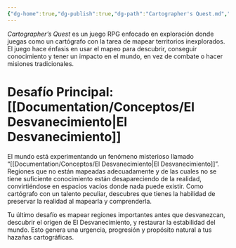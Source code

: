 ```yaml
---
{"dg-home":true,"dg-publish":true,"dg-path":"Cartographer's Quest.md","permalink":"/cartographer-s-quest/","tags":["gardenEntry"],"dgPassFrontmatter":true}
---
```


_Cartographer’s Quest_ es un juego RPG enfocado en exploración donde juegas como un cartógrafo con la tarea de mapear territorios inexplorados. El juego hace énfasis en usar el mapeo para descubrir, conseguir conocimiento y tener un impacto en el mundo, en vez de combate o hacer misiones tradicionales.

# Desafío Principal: [[Documentation/Conceptos/El Desvanecimiento\|El Desvanecimiento]]

El mundo está experimentando un fenómeno misterioso llamado “[[Documentation/Conceptos/El Desvanecimiento\|El Desvanecimiento]]”. Regiones que no están mapeadas adecuadamente y de las cuales no se tiene suficiente conocimiento están desapareciendo de la realidad, convirtiéndose en espacios vacíos donde nada puede existir. Como cartógrafo con un talento peculiar, descubres que tienes la habilidad de preservar la realidad al mapearla y comprenderla.

Tu último desafío es mapear regiones importantes antes que desvanezcan, descubrir el origen de El Desvanecimiento, y restaurar la estabilidad del mundo. Esto genera una urgencia, progresión y propósito natural a tus hazañas cartográficas.

